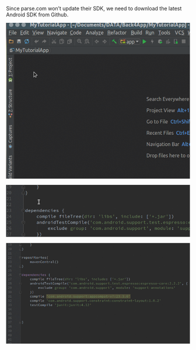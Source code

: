 Since parse.com won’t update their SDK, we need to download the latest Android SDK from Github.

![](/assets/opengradle.gif)


![](/assets/addmaven.gif)

![](/assets/addSDK.gif)



